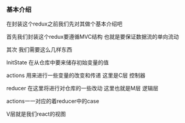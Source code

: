 ### 基本介绍

在封装这个redux之前我们先对其做个基本介绍吧

首先我们封装这个redux要遵循MVC结构 
 也就是要保证数据流的单向流动

其次 我们需要这么几样东西

InitState  在从仓库中要来储存初始变量的值

actions  用来进行一些变量的改变和传递   这里是C层 控制器

reducer 在这里将进行对仓库的一些改动  这里也就是M层 逻辑层

actions一一对应的着reducer中的case


V层就是我们react的视图
